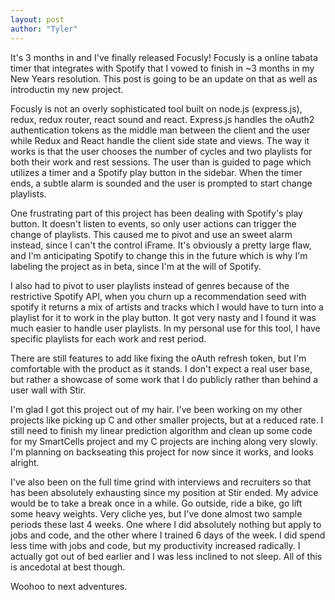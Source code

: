 ```yaml
---
layout: post
author: "Tyler"
---
```

It's 3 months in and I've finally released Focusly! Focusly is a online tabata timer that integrates with Spotify that I vowed to finish in ~3 months in my New Years resolution. This post is going to be an update on that as well as introductin my new project.

Focusly is not an overly sophisticated tool built on node.js (express.js), redux, redux router, react sound and react. Express.js handles the oAuth2 authentication tokens as the middle man between the client and the user while Redux  and React handle the client side state and views. The way it works is that the user chooses the number of cycles and two playlists for both their work and rest sessions. The user than is guided to page which utilizes a timer and a Spotify play button in the sidebar. When the timer ends, a subtle alarm is sounded and the user is prompted to start change playlists.

One frustrating part of this project has been dealing with Spotify's play button. It doesn't listen to events, so only user actions can trigger the change of playlists. This caused me to pivot and use an sweet alarm instead, since I can't the control iFrame. It's obviously a pretty large flaw, and I'm anticipating Spotify to change this in the future which is why I'm labeling the project as in beta, since I'm at the will of Spotify. 

I also had to pivot to user playlists instead of genres because of the restrictive Spotify API, when you churn up a recommendation seed with spotify it returns a mix of artists and tracks which I would have to turn into a playlist for it to work in the play button. It got very nasty and I found it was much easier to handle user playlists. In my personal use for this tool, I have specific playlists for each work and rest period.

There are still features to add like fixing the oAuth refresh token, but I'm comfortable with the product as it stands. I don't expect a real user base, but rather a showcase of some work that I do publicly rather than behind a user wall with Stir.

I'm glad I got this project out of my hair. I've been working on my other projects like picking up C and other smaller projects, but at a reduced rate. I still need to finish my linear prediction algorithm and clean up some code for my SmartCells project and my C projects are inching along very slowly. I'm planning on backseating this project for now since it works, and looks alright. 

I've also been on the full time grind with interviews and recruiters so that has been absolutely exhausting since my position at Stir ended. My advice would be to take a break once in a while. Go outside, ride a bike, go lift some heavy weights. Very cliche yes, but I've done almost two sample periods these last 4 weeks. One where I did absolutely nothing but apply to jobs and code, and the other where I trained 6 days of the week. I did spend less time with jobs and code, but my productivity increased radically. I actually got out of bed earlier and I was less inclined to not sleep. All of this is ancedotal at best though.

Woohoo to next adventures.